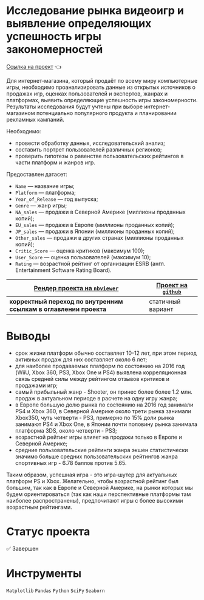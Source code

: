 # Исследование рынка видеоигр и выявление определяющих успешность игры закономерностей

[Ссылка на проект](https://nbviewer.org/github/anapon-DA/projects/blob/main/Video%20Game%20Market%20and%20Patterns%20of%20Success/video%20game%20market%20and%20patterns%20of%20success.ipynb) :point_left:

Для интернет-магазина, который продаёт по всему миру компьютерные игры, необходимо проанализировать данные из открытых источников о продажах игр, оценках пользователей и экспертов, жанрах и платформах, выявить определяющие успешность игры закономерности. Результаты исследования будут учтены при выборе интернет-магазином потенциально популярного продукта и планировании рекламных кампаний.

Необходимо:

- провести обработку данных, исследовательский анализ;
- составить портрет пользователей различных регионов;
- проверить гипотезы о равенстве пользовательских рейтингов в части платформ и жанров игр.

Предоставлен датасет:

- `Name` — название игры;
- `Platform` — платформа;
- `Year_of_Release` — год выпуска;
- `Genre` — жанр игры;
- `NA_sales` — продажи в Северной Америке (миллионы проданных копий);
- `EU_sales` — продажи в Европе (миллионы проданных копий);
- `JP_sales` — продажи в Японии (миллионы проданных копий);
- `Other_sales` — продажи в других странах (миллионы проданных копий);
- `Critic_Score` — оценка критиков (максимум 100);
- `User_Score` — оценка пользователей (максимум 10);
- `Rating` — возрастной рейтинг от организации ESRB (англ. Entertainment Software Rating Board).

| [Рендер проекта на `nbviewer`](https://nbviewer.org/github/anapon-DA/projects/blob/main/Video%20Game%20Market%20and%20Patterns%20of%20Success/video%20game%20market%20and%20patterns%20of%20success.ipynb) | [Проект на `github`](https://github.com/anapon-DA/projects/blob/main/Video%20Game%20Market%20and%20Patterns%20of%20Success/video%20game%20market%20and%20patterns%20of%20success.ipynb) |
| --- | --- |
| **корректный переход по внутренним ссылкам в оглавлении проекта** | статичный вариант |

# Выводы

- срок жизни платформ обычно составляет 10-12 лет, при этом период активных продаж для них составляет около 6 лет;
- для наиболее продаваемых платформ по состоянию на 2016 год (WiiU, Xbox 360, PS3, Xbox One и PS4) выявлена корреляционная связь средней силы между рейтингом отзывов критиков и продажами игр;
- самый прибыльный жанр - Shooter, он принес более более 1.2 млн. продаж в актуальном периоде в расчете на одну игру жанра;
- в Европе большую долю рынка по состоянию на 2016 год занимали PS4 и Xbox 360, в Северной Америке около трети рынка занимали Xbox350, чуть четверти - PS3, примерно по 15% доли рынка занимают PS4 и Xbox One, в Японии почти половину рынка занимала платформа 3DS, около четверти - PS3;
- возрастной рейтинг игры влияет на продажи только в Европе и Северной Америке;
- средние пользовательские рейтинги жанра экшен статистически значимо больше средних пользовательских рейтингов жанра спортивных игр - 6.78 баллов против 5.65. 

Таким образом, успешная игра - это игра-шутер для актуальных платформ PS и Xbox. Желательно, чтобы возрастной рейтинг был большим, так как в Европе и Северной Америке, на рынки которых мы будем ориентироваться (так как наши перспективные платформы там наиболее распространены), предпочитают игры с более высокими возрастным рейтингами.

# Статус проекта

:white_check_mark: Завершен

# Инструменты

`Matplotlib`
`Pandas`
`Python`
`SciPy`
`Seaborn`
